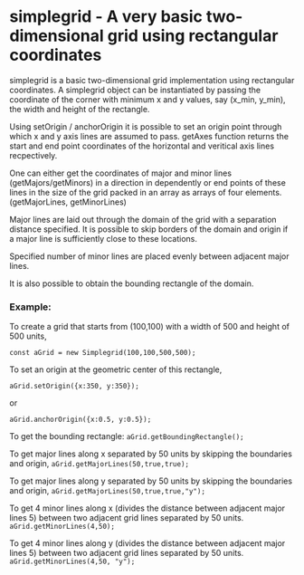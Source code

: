 # simplegrid - A very basic two-dimensional grid using rectangular coordinates

simplegrid is a basic two-dimensional grid implementation using rectangular coordinates. A simplegrid object can be instantiated by passing the coordinate of the corner with minimum x and y values, say (x_min, y_min), the width and height of the rectangle. 

Using setOrigin / anchorOrigin it is possible to set an origin point through which x and y axis lines are assumed to pass. getAxes function returns the start and end point coordinates of the horizontal and veritical axis lines recpectively.

One can either get the coordinates of major and minor lines (getMajors/getMinors) in a direction in dependently or end points of these lines in the size of the grid packed in an array as arrays of four elements. (getMajorLines, getMinorLines)

Major lines are laid out through the domain of the grid with a separation distance specified. It is possible to skip borders of the domain and origin if a major line is sufficiently close to these locations. 

Specified number of minor lines are placed evenly between adjacent major lines.

It is also possible to obtain the bounding rectangle of the domain.

### Example: 

To create a grid that starts from (100,100) with a width of 500 and height of 500 units, 

```const aGrid = new Simplegrid(100,100,500,500);```

To set an origin at the geometric center of this rectangle, 

```aGrid.setOrigin({x:350, y:350}); ```

or

```aGrid.anchorOrigin({x:0.5, y:0.5});```

To get the bounding rectangle: 
```aGrid.getBoundingRectangle();```

To get major lines along x separated by 50 units by skipping the boundaries and origin,
```aGrid.getMajorLines(50,true,true);```

To get major lines along y separated by 50 units by skipping the boundaries and origin,
```aGrid.getMajorLines(50,true,true,"y");```

To get 4 minor lines along x (divides the distance between adjacent major lines 5) between two adjacent grid lines separated by 50 units. 
```aGrid.getMinorLines(4,50);```

To get 4 minor lines along y (divides the distance between adjacent major lines 5) between two adjacent grid lines separated by 50 units. 
```aGrid.getMinorLines(4,50, "y");```